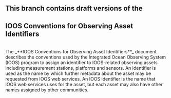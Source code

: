 ## This branch contains draft versions of the 
## IOOS Conventions for Observing Asset Identifiers

<br>
The _**IOOS Conventions for Observing Asset Identifiers**_ document describes the conventions used by the Integrated Ocean Observing System (IOOS) program to assign an identifier to IOOS-related observing assets including measurement stations, platforms and sensors.  An identifier is used as the name by which further metadata about the asset may be requested from IOOS web services. An IOOS identifier is the name that IOOS web services uses for the asset, but each asset may also have other names assigned by other communities.
